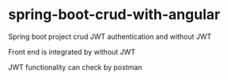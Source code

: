 # spring-boot-crud-with-angular






Spring boot project crud JWT authentication and without JWT



Front end is integrated by without JWT 

JWT functionality can check by postman
